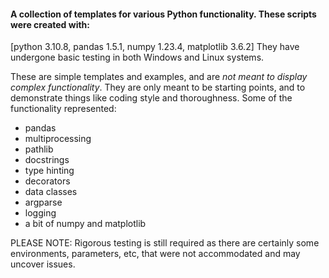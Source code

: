 #### A collection of templates for various Python functionality. These scripts were created with:
[python 3.10.8, pandas 1.5.1, numpy 1.23.4, matplotlib 3.6.2] 
They have undergone basic testing in both Windows and Linux systems.

These are simple templates and examples, and are *not meant to display complex
functionality*. They are only meant to be starting points, and to demonstrate
things like coding style and thoroughness.
Some of the functionality represented:
- pandas
- multiprocessing
- pathlib
- docstrings
- type hinting
- decorators
- data classes
- argparse
- logging
- a bit of numpy and matplotlib

PLEASE NOTE: Rigorous testing is still required as there are certainly
some environments, parameters, etc, that were not accommodated and may
uncover issues.


